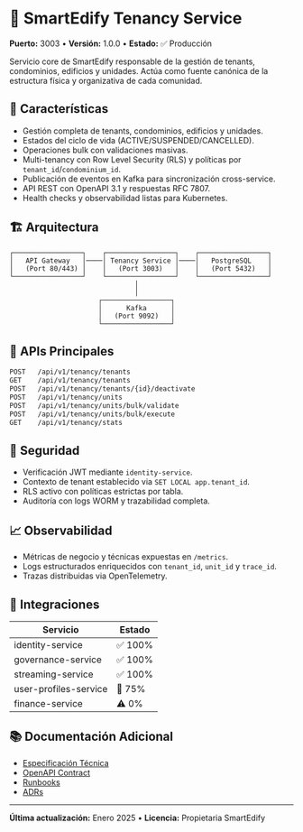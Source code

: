 # 🏢 SmartEdify Tenancy Service

**Puerto:** 3003 • **Versión:** 1.0.0 • **Estado:** ✅ Producción

Servicio core de SmartEdify responsable de la gestión de tenants, condominios, edificios y unidades. Actúa como fuente canónica de la estructura física y organizativa de cada comunidad.

## 🚀 Características

- Gestión completa de tenants, condominios, edificios y unidades.
- Estados del ciclo de vida (ACTIVE/SUSPENDED/CANCELLED).
- Operaciones bulk con validaciones masivas.
- Multi-tenancy con Row Level Security (RLS) y políticas por `tenant_id`/`condominium_id`.
- Publicación de eventos en Kafka para sincronización cross-service.
- API REST con OpenAPI 3.1 y respuestas RFC 7807.
- Health checks y observabilidad listas para Kubernetes.

## 🏗 Arquitectura

```
┌─────────────────┐    ┌─────────────────┐    ┌─────────────────┐
│   API Gateway   │────│ Tenancy Service │────│   PostgreSQL    │
│   (Port 80/443) │    │   (Port 3003)   │    │   (Port 5432)   │
└─────────────────┘    └─────────────────┘    └─────────────────┘
                               │
                               │
                      ┌─────────────────┐
                      │      Kafka      │
                      │   (Port 9092)   │
                      └─────────────────┘
```

## 📡 APIs Principales

```bash
POST   /api/v1/tenancy/tenants
GET    /api/v1/tenancy/tenants
POST   /api/v1/tenancy/tenants/{id}/deactivate
POST   /api/v1/tenancy/units
POST   /api/v1/tenancy/units/bulk/validate
POST   /api/v1/tenancy/units/bulk/execute
GET    /api/v1/tenancy/stats
```

## 🔐 Seguridad

- Verificación JWT mediante `identity-service`.
- Contexto de tenant establecido via `SET LOCAL app.tenant_id`.
- RLS activo con políticas estrictas por tabla.
- Auditoría con logs WORM y trazabilidad completa.

## 📈 Observabilidad

- Métricas de negocio y técnicas expuestas en `/metrics`.
- Logs estructurados enriquecidos con `tenant_id`, `unit_id` y `trace_id`.
- Trazas distribuidas via OpenTelemetry.

## 🔗 Integraciones

| Servicio                  | Estado |
|--------------------------|--------|
| identity-service         | ✅ 100% |
| governance-service       | ✅ 100% |
| streaming-service        | ✅ 100% |
| user-profiles-service    | 🚧 75% |
| finance-service          | ⚠️ 0%  |

## 📚 Documentación Adicional

- [Especificación Técnica](../../referencias/tenancy-service.md)
- [OpenAPI Contract](../../contracts/openapi/tenancy-service.v1.yaml)
- [Runbooks](../../doc/runbooks/)
- [ADRs](../../doc/adr/)

---

**Última actualización:** Enero 2025 • **Licencia:** Propietaria SmartEdify
